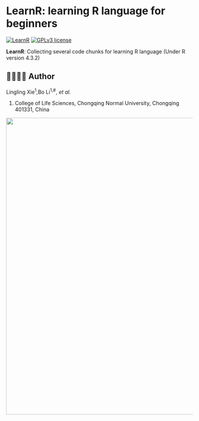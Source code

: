 # LearnR: learning R language for beginners # 

[![LearnR](https://img.shields.io/badge/LearnR-black?style=for-the-badge&logo=icq&logolColor=42F425)](https://github.com/libcell/LearnR) 
[![GPLv3 license](https://img.shields.io/badge/License-GPLv3-red.svg)](http://perso.crans.org/besson/LICENSE.html)

**LearnR**: Collecting several code chunks for learning R language 
(Under R version 4.3.2)

## 👩‍🏫👨‍🏫 Author 

Lingling Xie<sup>1</sup>,Bo Li<sup>1,#</sup>, *et al.*

1) College of Life Sciences, Chongqing Normal University, Chongqing 401331, China

<img src = "img/R.png" width = "800" align = "middle"> 